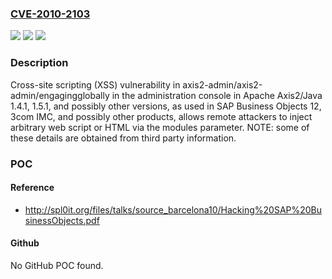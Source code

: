 ### [CVE-2010-2103](https://cve.mitre.org/cgi-bin/cvename.cgi?name=CVE-2010-2103)
![](https://img.shields.io/static/v1?label=Product&message=n%2Fa&color=blue)
![](https://img.shields.io/static/v1?label=Version&message=n%2Fa&color=blue)
![](https://img.shields.io/static/v1?label=Vulnerability&message=n%2Fa&color=brighgreen)

### Description

Cross-site scripting (XSS) vulnerability in axis2-admin/axis2-admin/engagingglobally in the administration console in Apache Axis2/Java 1.4.1, 1.5.1, and possibly other versions, as used in SAP Business Objects 12, 3com IMC, and possibly other products, allows remote attackers to inject arbitrary web script or HTML via the modules parameter.  NOTE: some of these details are obtained from third party information.

### POC

#### Reference
- http://spl0it.org/files/talks/source_barcelona10/Hacking%20SAP%20BusinessObjects.pdf

#### Github
No GitHub POC found.

